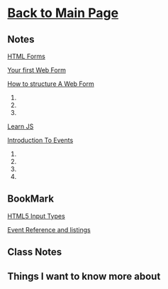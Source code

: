 # [Back to Main Page](https://reecerenninger.github.io/reading-notes/)

## Notes

[HTML Forms](https://developer.mozilla.org/en-US/docs/Learn/Forms)

[Your first Web Form](https://developer.mozilla.org/en-US/docs/Learn/Forms/Your_first_form)

[How to structure A Web Form](https://developer.mozilla.org/en-US/docs/Learn/Forms/How_to_structure_a_web_form)

1.
2.
3.

[Learn JS](https://developer.mozilla.org/en-US/docs/Learn/JavaScript)

[Introduction To Events](https://developer.mozilla.org/en-US/docs/Learn/JavaScript/Building_blocks/Events)

1.
2.
3.
4.

## BookMark

[HTML5 Input Types](https://developer.mozilla.org/en-US/docs/Learn/Forms/HTML5_input_types)

[Event Reference and listings](https://developer.mozilla.org/en-US/docs/Web/Events)

## Class Notes

## Things I want to know more about
